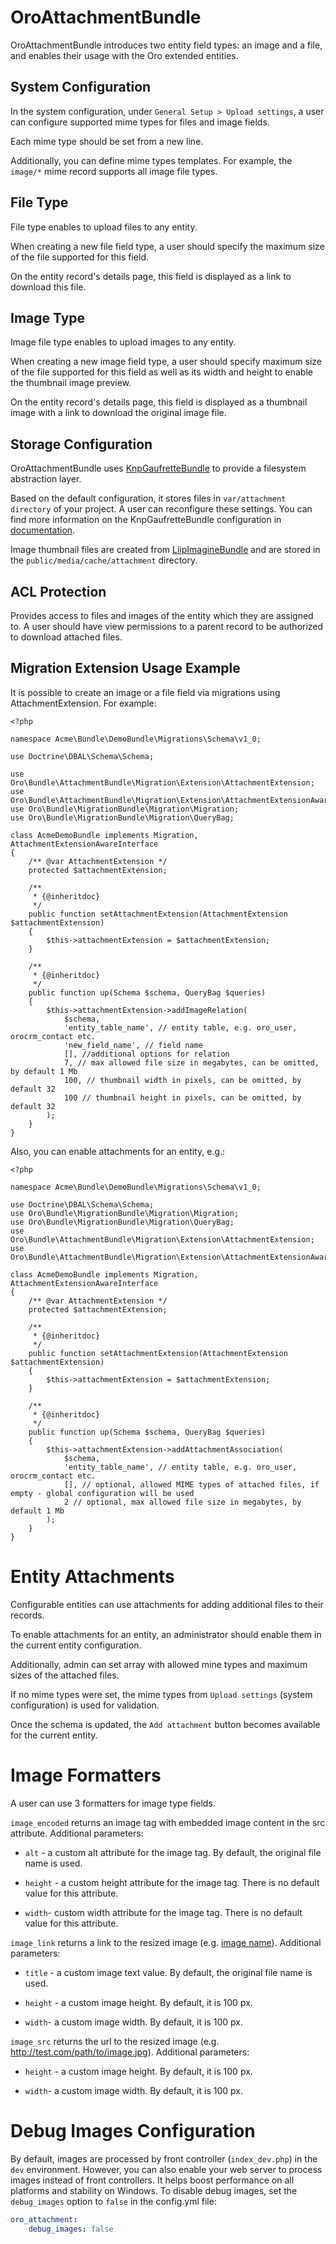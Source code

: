 # OroAttachmentBundle

OroAttachmentBundle introduces two entity field types: an image and a file, and enables their usage with the Oro extended entities.

## System Configuration

In the system configuration, under `General Setup > Upload settings`, a user can configure supported mime types for files and image fields.

Each mime type should be set from a new line.

Additionally, you can define mime types templates. For example, the `image/*` mime record supports all image file types.

## File Type

File type enables to upload files to any entity.

When creating a new file field type, a user should specify the maximum size of the file supported for this field.

On the entity record's details page, this field is displayed as a link to download this file.

## Image Type

Image file type enables to upload images to any entity.

When creating a new image field type, a user should specify maximum size of the file supported for this field as well as its width and height to enable the thumbnail image preview.

On the entity record's details page, this field is displayed as a thumbnail image with a link to download the original image file.

## Storage Configuration

OroAttachmentBundle uses [KnpGaufretteBundle](https://github.com/KnpLabs/KnpGaufretteBundle) to provide a filesystem abstraction layer.

Based on the default configuration, it stores files in `var/attachment directory` of your project. A user can reconfigure these settings. You can find more information on the KnpGaufretteBundle configuration in [documentation](https://github.com/KnpLabs/KnpGaufretteBundle/blob/master/README.markdown).

Image thumbnail files are created from [LiipImagineBundle](https://github.com/liip/LiipImagineBundle) and are stored in the `public/media/cache/attachment` directory.

## ACL Protection

Provides access to files and images of the entity which they are assigned to. A user should have view permissions to a parent record to be authorized to download attached files.

## Migration Extension Usage Example

It is possible to create an image or a file field via migrations using AttachmentExtension. For example:

```
<?php

namespace Acme\Bundle\DemoBundle\Migrations\Schema\v1_0;

use Doctrine\DBAL\Schema\Schema;

use Oro\Bundle\AttachmentBundle\Migration\Extension\AttachmentExtension;
use Oro\Bundle\AttachmentBundle\Migration\Extension\AttachmentExtensionAwareInterface;
use Oro\Bundle\MigrationBundle\Migration\Migration;
use Oro\Bundle\MigrationBundle\Migration\QueryBag;

class AcmeDemoBundle implements Migration, AttachmentExtensionAwareInterface
{
    /** @var AttachmentExtension */
    protected $attachmentExtension;

    /**
     * {@inheritdoc}
     */
    public function setAttachmentExtension(AttachmentExtension $attachmentExtension)
    {
        $this->attachmentExtension = $attachmentExtension;
    }

    /**
     * {@inheritdoc}
     */
    public function up(Schema $schema, QueryBag $queries)
    {
        $this->attachmentExtension->addImageRelation(
            $schema,
            'entity_table_name', // entity table, e.g. oro_user, orocrm_contact etc.
            'new_field_name', // field name
            [], //additional options for relation
            7, // max allowed file size in megabytes, can be omitted, by default 1 Mb
            100, // thumbnail width in pixels, can be omitted, by default 32
            100 // thumbnail height in pixels, can be omitted, by default 32
        );
    }
}

```

Also, you can enable attachments for an entity, e.g.:

```
<?php

namespace Acme\Bundle\DemoBundle\Migrations\Schema\v1_0;

use Doctrine\DBAL\Schema\Schema;
use Oro\Bundle\MigrationBundle\Migration\Migration;
use Oro\Bundle\MigrationBundle\Migration\QueryBag;
use Oro\Bundle\AttachmentBundle\Migration\Extension\AttachmentExtension;
use Oro\Bundle\AttachmentBundle\Migration\Extension\AttachmentExtensionAwareInterface;

class AcmeDemoBundle implements Migration, AttachmentExtensionAwareInterface
{
    /** @var AttachmentExtension */
    protected $attachmentExtension;

    /**
     * {@inheritdoc}
     */
    public function setAttachmentExtension(AttachmentExtension $attachmentExtension)
    {
        $this->attachmentExtension = $attachmentExtension;
    }

    /**
     * {@inheritdoc}
     */
    public function up(Schema $schema, QueryBag $queries)
    {
        $this->attachmentExtension->addAttachmentAssociation(
            $schema,
            'entity_table_name', // entity table, e.g. oro_user, orocrm_contact etc.
            [], // optional, allowed MIME types of attached files, if empty - global configuration will be used
            2 // optional, max allowed file size in megabytes, by default 1 Mb
        );
    }
}
```

# Entity Attachments

Configurable entities can use attachments for adding additional files to their records.

To enable attachments for an entity, an administrator should enable them in the current entity configuration.

Additionally, admin can set array with allowed mine types and maximum sizes of the attached files.

If no mime types were set, the mime types from `Upload settings` (system configuration) is used for validation.

Once the schema is updated, the `Add attachment` button becomes available for the current entity.

# Image Formatters

A user can use 3 formatters for image type fields.

`image_encoded` returns an image tag with embedded image content in the src attribute. Additional parameters:

- `alt` - a custom alt attribute for the image tag. By default, the original file name is used.

- `height` - a custom height attribute for the image tag. There is no default value for this attribute.

- `width`- custom width attribute for the image tag. There is no default value for this attribute.

`image_link` returns a link to the resized image (e.g. <a href='http://test.com/path/to/image.jpg'>image name</a>). Additional parameters:

- `title` - a custom image text value. By default, the original file name is used.

- `height` - a custom image height. By default, it is 100 px.

- `width`- a custom image width. By default, it is 100 px.

`image_src` returns the url to the resized image (e.g. http://test.com/path/to/image.jpg). Additional parameters:

- `height` - a custom image height. By default, it is 100 px.

- `width`- a custom image width. By default, it is 100 px.

# Debug Images Configuration

By default, images are processed by front controller (`index_dev.php`) in the `dev` environment. However, you can also enable your web server to process images instead of front controllers. It helps boost performance on all platforms and stability on Windows. 
To disable debug images, set the `debug_images` option to `false` in the config.yml file:

```yml
oro_attachment:
    debug_images: false
```

